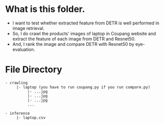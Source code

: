 # What is this folder.

- I want to test whether extracted feature from DETR is well performed in image retrieval.
- So, I do crawl the products' images of laptop in Coupang website and extract the feature of each image from DETR and Resnet50.
- And, I rank the image and compare DETR with Resnet50 by eye-evaluation.

# File Directory

```
- crawling  
     |- laptop (you have to run coupang.py if you run compare.py)
          |- ...jpg
          |- ...jpg
          |- ...jpg
          ...

- inference  
     |- laptop.csv
```
  
